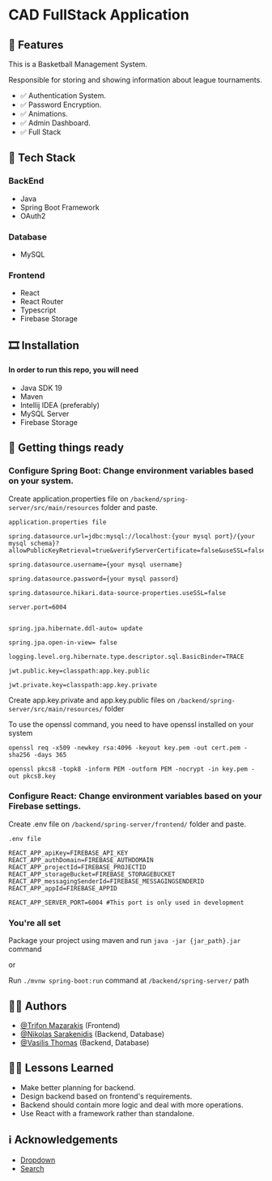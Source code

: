 
# CAD FullStack Application

## 🎯 Features

This is a Basketball Management System.

Responsible for storing and showing information about league tournaments.


-   :white_check_mark: Authentication System.
-   :white_check_mark: Password Encryption.
-   :white_check_mark: Animations.
-   :white_check_mark: Admin Dashboard.
-   :white_check_mark: Full Stack


## 🔎 Tech Stack

### BackEnd
- Java
- Spring Boot Framework 
- OAuth2
### Database
- MySQL
### Frontend
- React
- React Router
- Typescript
- Firebase Storage



## 🎞 Installation
#### In order to run this repo, you will need

- Java SDK 19
- Maven
- Intellij IDEA (preferably)
- MySQL Server
- Firebase Storage
## 🎨 Getting things ready

### Configure Spring Boot: Change environment variables based on your system.
Create application.properties file on ```/backend/spring-server/src/main/resources``` folder and paste.

`application.properties file`
```
spring.datasource.url=jdbc:mysql://localhost:{your mysql port}/{your mysql schema}?allowPublicKeyRetrieval=true&verifyServerCertificate=false&useSSL=false&requireSSL=false

spring.datasource.username={your mysql username}

spring.datasource.password={your mysql passord}

spring.datasource.hikari.data-source-properties.useSSL=false

server.port=6004


spring.jpa.hibernate.ddl-auto= update

spring.jpa.open-in-view= false

logging.level.org.hibernate.type.descriptor.sql.BasicBinder=TRACE

jwt.public.key=classpath:app.key.public

jwt.private.key=classpath:app.key.private
```

Create app.key.private and app.key.public files on `/backend/spring-server/src/main/resources/` folder

To use the openssl command, you need to have openssl installed on your system

`openssl req -x509 -newkey rsa:4096 -keyout key.pem -out cert.pem -sha256 -days 365`

`openssl pkcs8 -topk8 -inform PEM -outform PEM -nocrypt -in key.pem -out pkcs8.key`

### Configure React: Change environment variables based on your Firebase settings.
Create .env file on ```/backend/spring-server/frontend/``` folder and paste.

`.env file`

```
REACT_APP_apiKey=FIREBASE_API_KEY
REACT_APP_authDomain=FIREBASE_AUTHDOMAIN
REACT_APP_projectId=FIREBASE_PROJECTID
REACT_APP_storageBucket=FIREBASE_STORAGEBUCKET
REACT_APP_messagingSenderId=FIREBASE_MESSAGINGSENDERID
REACT_APP_appId=FIREBASE_APPID

REACT_APP_SERVER_PORT=6004 #This port is only used in development

```

### You're all set
Package your project using maven and run `java -jar {jar_path}.jar` command

or

Run ``./mvnw spring-boot:run`` command at `/backend/spring-server/` path

## 👨‍💻 Authors

- [@Trifon Mazarakis](https://www.github.com/Tryferos) (Frontend)
- [@Nikolas Sarakenidis](https://github.com/Nikoreve) (Backend, Database)
- [@Vasilis Thomas](https://github.com/Vasilis-Thomas) (Backend, Database)

## 👨‍🏫 Lessons Learned

- Make better planning for backend.
- Design backend based on frontend's requirements.
- Backend should contain more logic and deal with more operations.
- Use React with a framework rather than standalone.


## ℹ️ Acknowledgements

- [Dropdown](https://www.npmjs.com/package/@tryferos/dropdown)
- [Search](https://www.npmjs.com/package/@tryferos/search)

